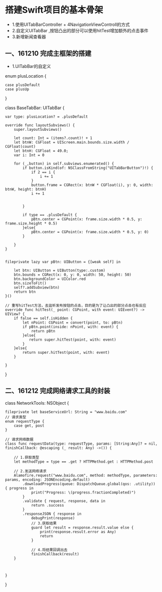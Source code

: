 # 搭建Swift项目的基本骨架

- 1.使用UITabBarController + 4NavigationViewControll的方式
- 2.自定义UITabBar ,按钮凸出的部分可以使用hitTest增加额外的点击事件
- 3.新增新闻查看器

## 一、161210 完成主框架的搭建

- 1.UITabBar的自定义 

enum plusLocation {

    case plusDefault
    case plusUp
}

class BaseTabBar: UITabBar {
    
    var type: plusLocation? = .plusDefault
    
    override func layoutSubviews() {
        super.layoutSubviews()
        
        let count: Int = (items?.count)! + 1
        let btnW: CGFloat = UIScreen.main.bounds.size.width / CGFloat(count)
        let btnH: CGFloat = 49.0;
        var i: Int = 0
        
        for (_,button) in self.subviews.enumerated() {
            if button.isKind(of: NSClassFromString("UITabBarButton")!) {
                if 2 == i {
                    i += 1
                }
                button.frame = CGRect(x: btnW * CGFloat(i), y: 0, width: btnW, height: btnH)
                i += 1
                
            
            }
            
            if type == .plusDefault {
                pBtn.center = CGPoint(x: frame.size.width * 0.5, y: frame.size.height * 0.5)
            }else{
                pBtn.center = CGPoint(x: frame.size.width * 0.5, y: 0)
            }

        }
    }
    
    
    fileprivate lazy var pBtn: UIButton = {[weak self] in
        
        let btn: UIButton = UIButton(type:.custom)
        btn.bounds = CGRect(x: 0, y: 0, width: 50, height: 50)
        btn.backgroundColor = UIColor.red
        btn.sizeToFit()
        self?.addSubview(btn)
        return btn
    }()
    
    // 重写hitTest方法，去监听发布按钮的点击，目的是为了让凸出的部分点击也有反应
    override func hitTest(_ point: CGPoint, with event: UIEvent?) -> UIView? {
        if false == self.isHidden {
            let nPoint: CGPoint = convert(point, to: pBtn)
            if pBtn.point(inside: nPoint, with: event) {
                return pBtn
            }else{
               return super.hitTest(point, with: event)
            }
        }else{
            return super.hitTest(point, with: event)
        }
        
    }
    
    
}

## 二、161212 完成网络请求工具的封装

class NetworkTools: NSObject {
    
    fileprivate let baseServiceUrl: String = "www.baidu.com"
    // 请求类型
    enum requestType {
        case get, post
    }
    
    // 请求网络数据
    class func requestData(type: requestType, params: [String:Any]? = nil, finishCallback: @escaping (_ result: Any) ->()) {
        
        // 1.获取类型
        let methodType = type == .get ? HTTPMethod.get : HTTPMethod.post
        
        // 2.发送网络请求
        Alamofire.request("www.baidu.com", method: methodType, parameters: params, encoding: JSONEncoding.default)
            .downloadProgress(queue: DispatchQueue.global(qos: .utility)) { progress in
                print("Progress: \(progress.fractionCompleted)")
            }
            .validate { request, response, data in
                return .success
            }
            .responseJSON { response in
                debugPrint(response)
                // 3.获取结果
                guard let result = response.result.value else {
                    print(response.result.error as Any)
                    return
                }
                
                // 4.将结果回调出去
                finishCallback(result)
        }
        
        
        
    }

}
